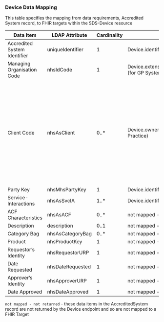 ### Device Data Mapping

This table specifies the mapping from data requirements, Accredited System record, to FHIR targets within the SDS-Device resource

| Data Item                      | LDAP Attribute   | Cardinality |  FHIR Target    | Notes       |
|--------------------------------|------------------|-------------|-----------------|-------------|
| Accredited System Identifier   | uniqueIdentifier | 1           | Device.identifier:NhsSpineASID                                  | |
| Managing Organisation Code     | nhsIdCode        | 1           | Device.extension:managingOrganisation (for GP System supplier)  | |
| Client Code                    | nhsAsClient      | 0..*        | Device.owner (for GP System i.e. GP Practice)                   | List of Organisation or Site codes, or Organisational Work Groups which use this Accredited System. Though the cardinality is set to 0..*, EPR application ensures there is 1 value in this attribute. |
| Party Key                      | nhsMhsPartyKey   | 1           | Device.identifier:NhsMhsPartyKey                                | |
| Service-Interactions           | nhsAsSvcIA       | 1..*        | Device.identifier:NhsEndpointServiceId                          | |
| ACF Characteristics            | nhsAsACF         | 0..*        | not mapped - not returned   | |
| Description                    | description      | 0..1        | not mapped - not returned   | |
| Category Bag                   | nhsAsCategoryBag | 0..*        | not mapped - not returned   | |
| Product                        | nhsProductKey    | 1           | not mapped - not returned   | |
| Requestor’s Identity           | nhsRequestorURP  | 1           | not mapped - not returned   | |
| Date Requested                 | nhsDateRequested | 1           | not mapped - not returned   | |
| Approver’s Identity            | nhsApproverURP   | 1           | not mapped - not returned   | |
| Date Approved                  | nhsDateApproved  | 1           | not mapped - not returned   | |

`not mapped - not returned` - these data items in the AccreditedSystem record are not returned by the Device endpoint and so are not mapped to a FHIR Target
